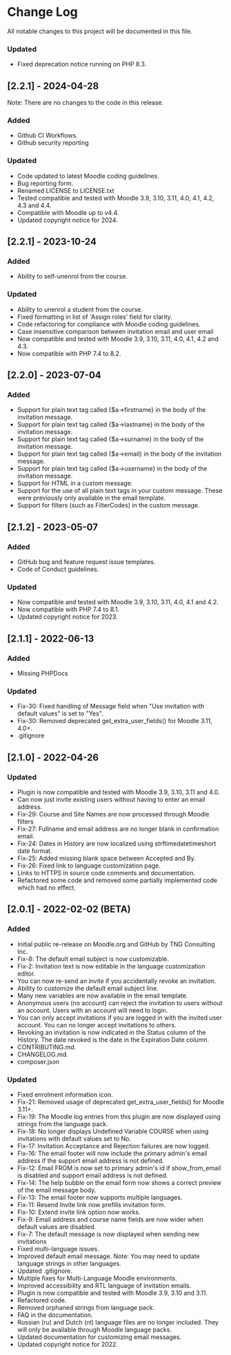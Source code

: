 # Change Log
All notable changes to this project will be documented in this file.

### Updated
- Fixed deprecation notice running on PHP 8.3.

## [2.2.1] - 2024-04-28
Note: There are no changes to the code in this release.
### Added
- Github CI Workflows.
- Github security reporting
### Updated
- Code updated to latest Moodle coding guidelines.
- Bug reporting form.
- Renamed LICENSE to LICENSE.txt
- Tested compatible and tested with Moodle 3.9, 3.10, 3.11, 4.0, 4.1, 4.2, 4.3 and 4.4.
- Compatible with Moodle up to v4.4.
- Updated copyright notice for 2024.

## [2.2.1] - 2023-10-24
### Added
- Ability to self-unenrol from the course.
### Updated
- Ability to unenrol a student from the course.
- Fixed formatting in list of 'Assign roles' field for clarity.
- Code refactoring for compliance with Moodle coding guidelines.
- Case insensitive comparison between invitation email and user email
- Now compatible and tested with Moodle 3.9, 3.10, 3.11, 4.0, 4.1, 4.2 and 4.3.
- Now compatible with PHP 7.4 to 8.2.

## [2.2.0] - 2023-07-04
### Added
- Support for plain text tag called {$a->firstname} in the body of the invitation message.
- Support for plain text tag called {$a->lastname} in the body of the invitation message.
- Support for plain text tag called {$a->surname} in the body of the invitation message.
- Support for plain text tag called {$a->email} in the body of the invitation message.
- Support for plain text tag called {$a->username} in the body of the invitation message.
- Support for HTML in a custom message.
- Support for the use of all plain text tags in your custom message. These were previously only available in the email template.
- Support for filters (such as FilterCodes) in the custom message.

## [2.1.2] - 2023-05-07
### Added
- GitHub bug and feature request issue templates.
- Code of Conduct guidelines.
### Updated
- Now compatible and tested with Moodle 3.9, 3.10, 3.11, 4.0, 4.1 and 4.2.
- Now compatible with PHP 7.4 to 8.1.
- Updated copyright notice for 2023.

## [2.1.1] - 2022-06-13
### Added
- Missing PHPDocs
### Updated
- Fix-30: Fixed handling of Message field when "Use invitation with default values" is set to "Yes".
- Fix-30: Removed deprecated get_extra_user_fields() for Moodle 3.11, 4.0+.
- .gitignore

## [2.1.0] - 2022-04-26
### Updated
- Plugin is now compatible and tested with Moodle 3.9, 3.10, 3.11 and 4.0.
- Can now just invite existing users without having to enter an email address.
- Fix-29: Course and Site Names are now processed through Moodle filters
- Fix-27: Fullname and email address are no longer blank in confirmation email.
- Fix-24: Dates in History are now localized using strftimedatetimeshort date format.
- Fix-25: Added missing blank space between Accepted and By.
- Fix-26: Fixed link to language customization page.
- Links to HTTPS in source code comments and documentation.
- Refactored some code and removed some partially implemented code which had no effect.

## [2.0.1] - 2022-02-02 (BETA)
### Added
- Initial public re-release on Moodle.org and GitHub by TNG Consulting Inc.
- Fix-8: The default email subject is now customizable.
- Fix-2: Invitation text is now editable in the language customization editor.
- You can now re-send an invite if you accidentally revoke an invitation.
- Ability to customize the default email subject line.
- Many new variables are now available in the email template.
- Anonymous users (no account) can reject the invitation to users without an account. Users with an account will need to login.
- You can only accept invitations if you are logged in with the invited user account. You can no longer accept invitations to others.
- Revoking an invitation is now indicated in the Status column of the History. The date revoked is the date in the Expiration Date column.
- CONTRIBUTING.md.
- CHANGELOG.md.
- composer.json
### Updated
- Fixed enrolment information icon.
- Fix-21: Removed usage of deprecated get_extra_user_fields() for Moodle 3.11+.
- Fix-19: The Moodle log entries from this plugin are now displayed using strings from the language pack.
- Fix-18: No longer displays Undefined Variable COURSE when using invitations with default values set to No.
- Fix-17: Invitation Acceptance and Rejection failures are now logged.
- Fix-16: The email footer will now include the primary admin's email address if the support email address is not defined.
- Fix-12: Email FROM is now set to primary admin's id if show_from_email is disabled and support email address is not defined.
- Fix-14: The help bubble on the email form now shows a correct preview of the email message body.
- Fix-13: The email footer now supports multiple languages.
- Fix-11: Resend Invite link now prefills invitation form.
- Fix-10: Extend invite link option now works.
- Fix-9: Email address and course name fields are now wider when default values are disabled.
- Fix-7: The default message is now displayed when sending new invitations
- Fixed multi-language issues.
- Improved default email message. Note: You may need to update language strings in other languages.
- Updated .gitignore.
- Multiple fixes for Multi-Language Moodle environments.
- Improved accessibility and RTL language of invitation emails.
- Plugin is now compatible and tested with Moodle 3.9, 3.10 and 3.11.
- Refactored code.
- Removed orphaned strings from language pack.
- FAQ in the documentation.
- Russian (ru) and Dutch (nl) language files are no longer included. They will only be available through Moodle language packs.
- Updated documentation for customizing email messages.
- Updated copyright notice for 2022.
